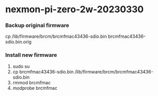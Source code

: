 # nexmon-pi-zero-2w-20230330

### Backup original firmware

cp /lib/firmware/brcm/brcmfmac43436-sdio.bin brcmfmac43436-sdio.bin.orig

### Install new firmware

1. sudo su
2. cp brcmfmac43436-sdio.bin /lib/firmware/brcm/brcmfmac43436-sdio.bin
3. rmmod brcmfmac
4. modprobe brcmfmac
